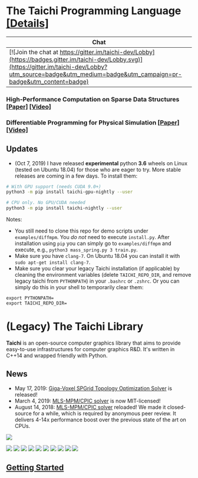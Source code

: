 # The Taichi Programming Language [[Details]](https://github.com/yuanming-hu/taichi/blob/master/lang/README.md)


| **Chat** |
|------------------|
|[![Join the chat at https://gitter.im/taichi-dev/Lobby](https://badges.gitter.im/taichi-dev/Lobby.svg)](https://gitter.im/taichi-dev/Lobby?utm_source=badge&utm_medium=badge&utm_campaign=pr-badge&utm_content=badge) |


### High-Performance Computation on Sparse Data Structures [[Paper]](https://github.com/yuanming-hu/taichi/tree/master/lang) [[Video]](https://youtu.be/wKw8LMF3Djo)

### Differentiable Programming for Physical Simulation [[Paper]](https://arxiv.org/abs/1910.00935) [[Video]](https://youtu.be/Z1xvAZve9aE)

## Updates
 - (Oct 7, 2019) I have released **experimental** python **3.6** wheels on Linux (tested on Ubuntu 18.04) for those who are eager to try. More stable releases are coming in a few days. To install them: 
```bash
# With GPU support (needs CUDA 9.0+)
python3 -m pip install taichi-gpu-nightly --user

# CPU only. No GPU/CUDA needed
python3 -m pip install taichi-nightly --user
```
Notes: 
   - You still need to clone this repo for demo scripts under `examples/diffmpm`. You *do not* need to execute `install.py`.
   After installation using `pip` you can simply go to `examples/diffmpm` and execute, e.g., `python3 mass_spring.py 3 train.py`.
   - Make sure you have `clang-7`. On Ubuntu 18.04 you can install it with `sudo apt-get install clang-7`.
   - Make sure you clear your legacy Taichi installation (if applicable) by cleaning the environment variables (delete `TAICHI_REPO_DIR`, and remove legacy taichi from `PYTHONPATH`) in your `.bashrc` or `.zshrc`. Or you can simply do this in your shell to temporarily clear them:
   ```
   export PYTHONPATH=
   export TAICHI_REPO_DIR=
   ```

<!---
| **Linux, Mac OS X** | **Windows** | Doc (WIP) | **Chat** |
|---------------------|------------------|----------------|------------------|
|[![Build Status](https://travis-ci.org/yuanming-hu/taichi.svg?branch=master)](https://travis-ci.org/yuanming-hu/taichi)|[![Build Status](https://ci.appveyor.com/api/projects/status/github/yuanming-hu/taichi?branch=master&svg=true)](https://ci.appveyor.com/project/IteratorAdvance/taichi)|[![Documentation Status](https://readthedocs.org/projects/taichi/badge/?version=latest)](http://taichi.readthedocs.io/en/latest/?badge=latest)|[![Join the chat at https://gitter.im/taichi-dev/Lobby](https://badges.gitter.im/taichi-dev/Lobby.svg)](https://gitter.im/taichi-dev/Lobby?utm_source=badge&utm_medium=badge&utm_campaign=pr-badge&utm_content=badge)|
--->


# (Legacy) The Taichi Library
**Taichi** is an open-source computer graphics library that aims to provide easy-to-use infrastructures for computer graphics R&D. It's written in C++14 and wrapped friendly with Python.

## News
 - May 17, 2019: [Giga-Voxel SPGrid Topology Optimization Solver](https://github.com/yuanming-hu/spgrid_topo_opt) is released!
 - March 4, 2019: [MLS-MPM/CPIC solver](https://github.com/yuanming-hu/taichi_mpm) is now MIT-licensed!
 - August 14, 2018: [MLS-MPM/CPIC solver](https://github.com/yuanming-hu/taichi_mpm) reloaded! We made it closed-source for a while, which is required by anonymous peer review. It delivers 4-14x performance boost over the previous state of the art on CPUs.
 
<img src="https://github.com/yuanming-hu/public_files/raw/master/graphics/topopt/bird-beak.gif">

 <img src="https://github.com/yuanming-hu/public_files/raw/master/graphics/mls-mpm-cpic/water_wheel.gif"> <img src="https://github.com/yuanming-hu/public_files/raw/master/graphics/mls-mpm-cpic/sand_paddles.gif">
<img src="https://github.com/yuanming-hu/public_files/raw/master/graphics/mls-mpm-cpic/armodillo.gif" style=""> <img src="https://github.com/yuanming-hu/public_files/raw/master/graphics/mls-mpm-cpic/debris_flow.gif">
<img src="https://github.com/yuanming-hu/public_files/raw/master/graphics/mls-mpm-cpic/sand-sweep.gif"> <img src="https://github.com/yuanming-hu/public_files/raw/master/graphics/mls-mpm-cpic/sand_stir.gif">
<img src="https://github.com/yuanming-hu/public_files/raw/master/graphics/mls-mpm-cpic/bunny.gif"> <img src="https://github.com/yuanming-hu/public_files/raw/master/graphics/mls-mpm-cpic/robot_forward.gif">
<img src="https://github.com/yuanming-hu/public_files/raw/master/graphics/mls-mpm-cpic/banana.gif"> <img src="https://github.com/yuanming-hu/public_files/raw/master/graphics/mls-mpm-cpic/cheese.gif">
 
## [Getting Started](https://taichi.readthedocs.io/en/latest/installation.html#)
